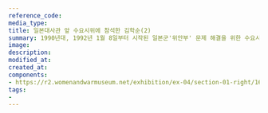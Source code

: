 ```yaml
---
reference_code:
media_type:
title: 일본대사관 앞 수요시위에 참석한 김학순(2)
summary: 1990년대, 1992년 1월 8일부터 시작된 일본군'위안부' 문제 해결을 위한 수요시위에 김학순을 비롯한 많은 피해생존자들이 참여해 목소리를 냈다. (시바자키 하루코 기증)
image:
description:
modified_at:
created_at:
components:
- https://r2.womenandwarmuseum.net/exhibition/ex-04/section-01-right/16_일본대사관%20앞%20수요시위에%20참석한%20김학순.jpg
tags:
-
---
```

